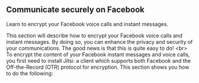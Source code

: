 
## Communicate securely on Facebook

Learn to encrypt your Facebook voice calls and instant messages.


This section will describe how to encrypt your Facebook voice calls and instant messages. By doing so, you can enhance the privacy and security of your communications. The good news is that this is quite easy to do!
&lt;br&gt;
To encrypt the content of your Facebook instant messages and voice calls, you first need to install Jitsi: a client which supports both Facebook and the Off-the-Record (OTR) protocol for encryption. This section shows you how to do the following:
